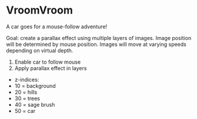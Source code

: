 VroomVroom
==========

A car goes for a mouse-follow adventure!

Goal: create a parallax effect using multiple layers of images. Image position will be determined by mouse position. Images will move at varying speeds depending on virtual depth.

1. Enable car to follow mouse
2. Apply parallax effect in layers
  - z-indices:
  - 10 = background
  - 20 = hills
  - 30 = trees
  - 40 = sage brush
  - 50 = car
